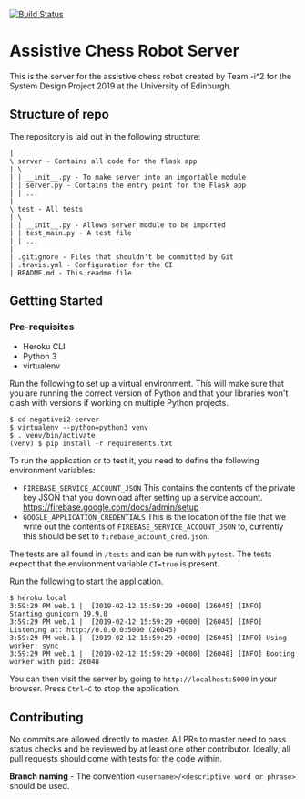 [![Build Status](https://travis-ci.com/notexactlyawe/negativei2-server.svg?token=TUf8ggmveZRiVzWhQNvh&branch=master)](https://travis-ci.com/notexactlyawe/negativei2-server)

# Assistive Chess Robot Server

This is the server for the assistive chess robot created by Team -i^2 for the System Design Project 2019 at the University of Edinburgh.

## Structure of repo

The repository is laid out in the following structure:

```
|
\ server - Contains all code for the flask app
| \
| | __init__.py - To make server into an importable module
| | server.py - Contains the entry point for the Flask app
| | ...
|
\ test - All tests
| \
| | __init__.py - Allows server module to be imported
| | test_main.py - A test file
| | ...
|
| .gitignore - Files that shouldn't be committed by Git
| .travis.yml - Configuration for the CI
| README.md - This readme file
```

## Gettting Started

### Pre-requisites

 - Heroku CLI
 - Python 3
 - virtualenv

Run the following to set up a virtual environment. This will make sure that you are running the correct version of Python and that your libraries won't clash with versions if working on multiple Python projects.

```
$ cd negativei2-server
$ virtualenv --python=python3 venv
$ . venv/bin/activate
(venv) $ pip install -r requirements.txt
```

To run the application or to test it, you need to define the following environment variables:
 - `FIREBASE_SERVICE_ACCOUNT_JSON` This contains the contents of the private key JSON that you download after setting up a service account. https://firebase.google.com/docs/admin/setup
 - `GOOGLE_APPLICATION_CREDENTIALS` This is the location of the file that we write out the contents of `FIREBASE_SERVICE_ACCOUNT_JSON` to, currently this should be set to `firebase_account_cred.json`.

The tests are all found in `/tests` and can be run with `pytest`. The tests expect that the environment variable `CI=true` is present.

Run the following to start the application.

```
$ heroku local
3:59:29 PM web.1 |  [2019-02-12 15:59:29 +0000] [26045] [INFO] Starting gunicorn 19.9.0
3:59:29 PM web.1 |  [2019-02-12 15:59:29 +0000] [26045] [INFO] Listening at: http://0.0.0.0:5000 (26045)
3:59:29 PM web.1 |  [2019-02-12 15:59:29 +0000] [26045] [INFO] Using worker: sync
3:59:29 PM web.1 |  [2019-02-12 15:59:29 +0000] [26048] [INFO] Booting worker with pid: 26048
```

You can then visit the server by going to `http://localhost:5000` in your browser. Press `Ctrl+C` to stop the application.

## Contributing

No commits are allowed directly to master. All PRs to master need to pass status checks and be reviewed by at least one other contributor. Ideally, all pull requests should come with tests for the code within.

**Branch naming** - The convention `<username>/<descriptive word or phrase>` should be used.
